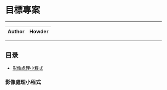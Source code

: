 目標專案
===========================

****
	
|Author|Howder|
|---|---


****
## 目录
* [影像處理小程式](#影像處理小程式)


### 影像處理小程式
